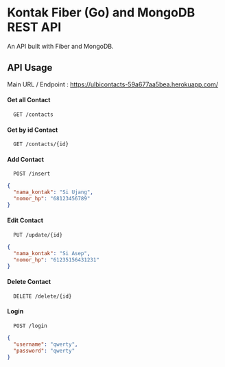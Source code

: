 
# Kontak Fiber (Go) and MongoDB REST API

An API built with Fiber and MongoDB.


## API Usage
Main URL / Endpoint :
https://ulbicontacts-59a677aa5bea.herokuapp.com/

#### Get all Contact

```http
  GET /contacts
```

#### Get by id Contact

```http
  GET /contacts/{id}
```

#### Add Contact

```http
  POST /insert
```


```json
{
  "nama_kontak": "Si Ujang",
  "nomor_hp": "68123456789"
}

```

#### Edit Contact

```http
  PUT /update/{id}
```


```json
{
  "nama_kontak": "Si Asep",
  "nomor_hp": "61235156431231"
}

```


#### Delete Contact

```http
  DELETE /delete/{id}
```


#### Login

```http
  POST /login
```

```json
{
  "username": "qwerty",
  "password": "qwerty"
}

```
